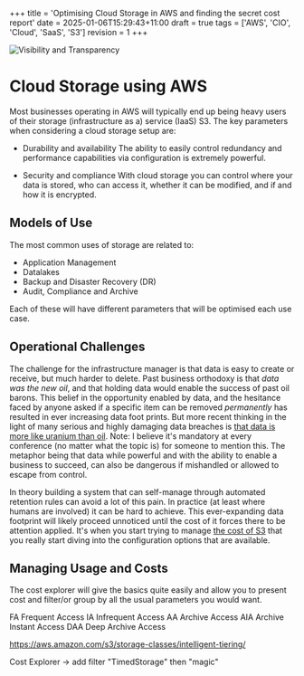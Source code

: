 +++
title = 'Optimising Cloud Storage in AWS and finding the secret cost report'
date = 2025-01-06T15:29:43+11:00
draft = true
tags = ['AWS', 'CIO', 'Cloud', 'SaaS', 'S3']
revision = 1
+++

![Visibility and Transparency](https://toobstar.github.io/images/caveman_light.jpg)

# Cloud Storage using AWS

Most businesses operating in AWS will typically end up being heavy users of their storage (infrastructure as a) service (IaaS) S3.  The key parameters when considering a cloud storage setup are:

- Durability and availability
The ability to easily control redundancy and performance capabilities via configuration is extremely powerful.  

- Security and compliance
With cloud storage you can control where your data is stored, who can access it, whether it can be modified, and if and how it is encrypted.  

## Models of Use

The most common uses of storage are related to:

- Application Management
- Datalakes 
- Backup and Disaster Recovery (DR)
- Audit, Compliance and Archive

Each of these will have different parameters that will be optimised each use case.

## Operational Challenges

The challenge for the infrastructure manager is that data is easy to create or receive, but much harder to delete. Past business orthodoxy is that *data was the new oil*, and that holding data would enable the success of past oil barons.  This belief in the opportunity enabled by data, and the hesitance faced by anyone asked if a specific item can be removed *permanently* has resulted in ever increasing data foot prints. But more recent thinking in the light of many serious and highly damaging data breaches is [that data is more like uranium than oil](https://www.google.com/search?q=data+is+the+new+uranium).   Note: I believe it's mandatory at every conference (no matter what the topic is) for someone to mention this.  The metaphor being that data while powerful and with the ability to enable a business to succeed, can also be dangerous if mishandled or allowed to escape from control. 

In theory building a system that can self-manage through automated retention rules can avoid a lot of this pain. In practice (at least where humans are involved) it can be hard to achieve.  This ever-expanding data footprint will likely proceed unnoticed until the cost of it forces there to be attention applied.  It's when you start trying to manage [the cost of S3](https://docs.aws.amazon.com/AmazonS3/latest/userguide/aws-usage-report-understand.html) that you really start diving into the configuration options that are available. 
 
## Managing Usage and Costs

The cost explorer will give the basics quite easily and allow you to present cost and filter/or group by all the usual parameters you would want.

FA Frequent Access
IA Infrequent Access
AA Archive Access
AIA Archive Instant Access
DAA Deep Archive Access




https://aws.amazon.com/s3/storage-classes/intelligent-tiering/




Cost Explorer -> add filter "TimedStorage" then "magic"